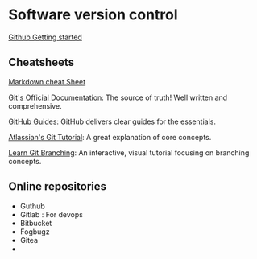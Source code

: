 # Software version control

[Github Getting started](https://docs.github.com/en/get-started/start-your-journey/hello-world)


## Cheatsheets
[Markdown cheat Sheet](https://www.markdownguide.org/cheat-sheet/)

[Git's Official Documentation](https://git-scm.com/docs): The source of truth! Well written and comprehensive.

[GitHub Guides](https://guides.github.com): GitHub delivers clear guides for the essentials.

[Atlassian's Git Tutorial](https://www.atlassian.com/git/tutorials): A great explanation of core concepts.

[Learn Git Branching](https://learngitbranching.js.org): An interactive, visual tutorial focusing on branching concepts.


## Online repositories

- Guthub
- Gitlab : For devops
- Bitbucket
- Fogbugz
- Gitea
- 